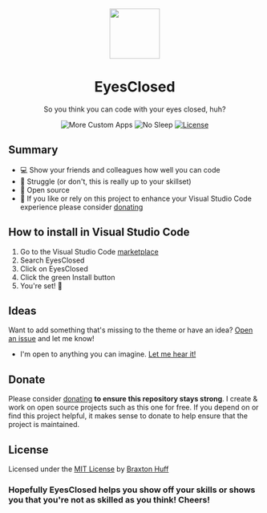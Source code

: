 <p align="center"><a href="https://github.com/3raxton/EyesClosed/"
target="_blank"><br><img width="100" src="https://emojipedia-us.s3.dualstack.us-west-1.amazonaws.com/thumbs/240/apple/279/dizzy-face_1f635.png"></a></p>
<h1 align="center">EyesClosed</h1>
<p align="center">So you think you can code with your eyes closed, huh?</p>
<p align="center">
</a>
<a><img src="https://img.shields.io/badge/time%20to-struggle-E71A0E.svg" alt="More Custom Apps"></a>
<a><img src="https://img.shields.io/badge/for-Visual%20Studio%20Code-499BE9.svg" alt="No Sleep"></a>
<a href="https://3raxton.github.io/license"><img src="https://img.shields.io/badge/License-MIT-blue.svg" alt="License"></a>

## Summary
- 💻 Show your friends and colleagues how well you can code
- 😤 Struggle (or don't, this is really up to your skillset)
- 🎉 Open source
- 🌚 If you like or rely on this project to enhance your Visual Studio Code experience please consider <a href="https://paypal.me/BraxtonHuff" target="_blank"> donating</a>

## How to install in Visual Studio Code

1. Go to the Visual Studio Code [marketplace](https://marketplace.visualstudio.com/)
2. Search EyesClosed
3. Click on EyesClosed 
4. Click the green Install button
4. You're set! 🎉

## Ideas
Want to add something that's missing to the theme or have an idea? <a href="https://github.com/3raxton/EyesClosed/issues"  target="_blank">Open an issue</a> and let me know! 
* I'm open to anything you can imagine. <a href="https://twitter.com/3raxton/"  target="_blank">Let me hear it!</a>

## Donate

Please consider [donating](https://paypal.me/BraxtonHuff) **to ensure this repository stays strong**. I create &amp; work on open source projects such as this one for free. If you depend on or find this project helpful, it makes sense to donate to help ensure that the project is maintained.

## License
Licensed under the [MIT License](https://3raxton.github.io/license) by [Braxton Huff](https://github.com/3raxton) 

### **Hopefully EyesClosed helps you show off your skills or shows you that you're not as skilled as you think! Cheers!**
